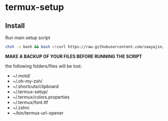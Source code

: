 # termux-setup

## Install

Run main setup script

```bash
chsh -s bash && bash <(curl https://raw.githubusercontent.com/saayajin/termux-setup/main/setup.sh)
```

**MAKE A BACKUP OF YOUR FILES BEFORE RUNNING THE SCRIPT**

the following folders/files will be lost:

- ~/.motd/
- ~/.oh-my-zsh/
- ~/.shortcuts/clipboard
- ~/.termux-setup/
- ~/.termux/colors.properties
- ~/.termux/font.ttf
- ~/.zshrc
- ~/bin/termux-url-opener